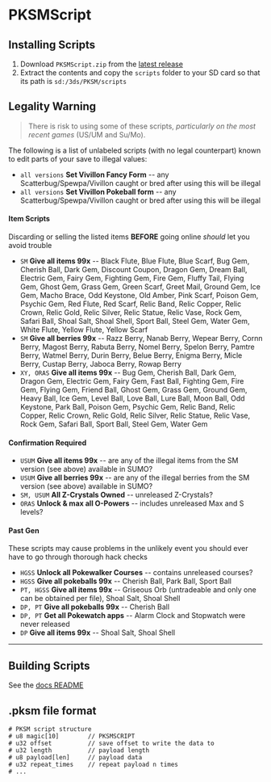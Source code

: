 # PKSMScript

## Installing Scripts
1. Download `PKSMScript.zip` from the [latest release](https://github.com/BernardoGiordano/PKSM-Tools/releases/latest)
1. Extract the contents and copy the `scripts` folder to your SD card so that its path is `sd:/3ds/PKSM/scripts`

## Legality Warning
>There is risk to using some of these scripts, *particularly on the most recent games* (US/UM and Su/Mo).

The following is a list of unlabeled scripts (with no legal counterpart) known to edit parts of your save to illegal values:
- `all versions` **Set Vivillon Fancy Form** -- any Scatterbug/Spewpa/Vivillon caught or bred after using this will be illegal
- `all versions` **Set Vivillon Pokeball form** -- any Scatterbug/Spewpa/Vivillon caught or bred after using this will be illegal

#### Item Scripts
Discarding or selling the listed items **BEFORE** going online *should* let you avoid trouble
- `SM` **Give all items 99x** -- Black Flute, Blue Flute, Blue Scarf, Bug Gem, Cherish Ball, Dark Gem, Discount Coupon, Dragon Gem, Dream Ball, Electric Gem, Fairy Gem, Fighting Gem, Fire Gem, Fluffy Tail, Flying Gem, Ghost Gem, Grass Gem, Green Scarf, Greet Mail, Ground Gem, Ice Gem, Macho Brace, Odd Keystone, Old Amber, Pink Scarf, Poison Gem, Psychic Gem, Red Flute, Red Scarf, Relic Band, Relic Copper, Relic Crown, Relic Gold, Relic Silver, Relic Statue, Relic Vase, Rock Gem, Safari Ball, Shoal Salt, Shoal Shell, Sport Ball, Steel Gem, Water Gem, White Flute, Yellow Flute, Yellow Scarf
- `SM` **Give all berries 99x** -- Razz Berry, Nanab Berry, Wepear Berry, Cornn Berry, Magost Berry, Rabuta Berry, Nomel Berry, Spelon Berry, Pamtre Berry, Watmel Berry, Durin Berry, Belue Berry, Enigma Berry, Micle Berry, Custap Berry, Jaboca Berry, Rowap Berry
- `XY, ORAS` **Give all items 99x** -- Bug Gem, Cherish Ball, Dark Gem, Dragon Gem, Electric Gem, Fairy Gem, Fast Ball, Fighting Gem, Fire Gem, Flying Gem, Friend Ball, Ghost Gem, Grass Gem, Ground Gem, Heavy Ball, Ice Gem, Level Ball, Love Ball, Lure Ball, Moon Ball, Odd Keystone, Park Ball, Poison Gem, Psychic Gem, Relic Band, Relic Copper, Relic Crown, Relic Gold, Relic Silver, Relic Statue, Relic Vase, Rock Gem, Safari Ball, Sport Ball, Steel Gem, Water Gem

#### Confirmation Required
- `USUM` **Give all items 99x** -- are any of the illegal items from the SM version (see above) available in SUMO?
- `USUM` **Give all berries 99x** -- are any of the illegal berries from the SM version (see above) available in SUMO?
- `SM, USUM` **All Z-Crystals Owned** -- unreleased Z-Crystals?
- `ORAS` **Unlock & max all O-Powers** -- includes unreleased Max and S levels?

#### Past Gen
These scripts may cause problems in the unlikely event you should ever have to go through thorough hack checks
- `HGSS` **Unlock all Pokewalker Courses** -- contains unreleased courses?
- `HGSS` **Give all pokeballs 99x** -- Cherish Ball, Park Ball, Sport Ball
- `PT, HGSS` **Give all items 99x** -- Griseous Orb (untradeable and only one can be obtained per file), Shoal Salt, Shoal Shell
- `DP, PT` **Give all pokeballs 99x** -- Cherish Ball
- `DP, PT` **Get all Pokewatch apps** -- Alarm Clock and Stopwatch were never released
- `DP` **Give all items 99x** -- Shoal Salt, Shoal Shell

---

## Building Scripts
See the [docs README](PKSMScript/docs/README.md)


## .pksm file format

```
# PKSM script structure
# u8 magic[10]        // PKSMSCRIPT
# u32 offset          // save offset to write the data to
# u32 length          // payload length
# u8 payload[len]     // payload data
# u32 repeat_times    // repeat payload n times
# ...
```
